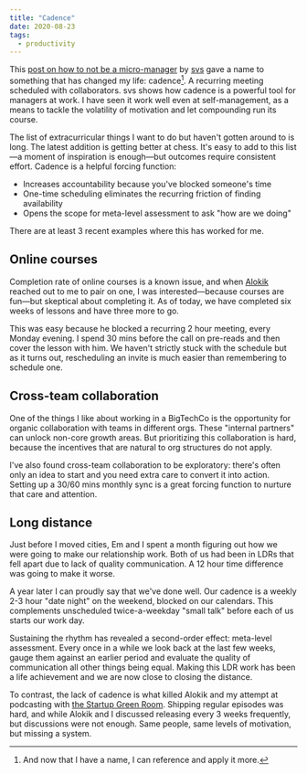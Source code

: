 ```yaml
---
title: "Cadence"
date: 2020-08-23
tags:
  - productivity
---
```


This [post on how to not be a micro-manager](https://engineeringorg.substack.com/p/how-to-not-be-a-micro-manager-part) by [svs](https://twitter.com/_svs_) gave a name to something that has changed my life: cadence[^1]. A recurring meeting scheduled with collaborators. svs shows how cadence is a powerful tool for managers at work. I have seen it work well even at self-management, as a means to tackle the volatility of motivation and let compounding run its course.

The list of extracurricular things I want to do but haven't gotten around to is long. The latest addition is getting better at chess. It's easy to add to this list—a moment of inspiration is enough—but outcomes require consistent effort. Cadence is a helpful forcing function:

* Increases accountability because you've blocked someone's time
* One-time scheduling eliminates the recurring friction of finding availability
* Opens the scope for meta-level assessment to ask "how are we doing"

There are at least 3 recent examples where this has worked for me.

## Online courses
Completion rate of online courses is a known issue, and when [Alokik](https://twitter.com/alokikbhasin) reached out to me to pair on one, I was interested—because courses are fun—but skeptical about completing it. As of today, we have completed six weeks of lessons and have three more to go.

This was easy because he blocked a recurring 2 hour meeting, every Monday evening. I spend 30 mins before the call on pre-reads and then cover the lesson with him. We haven't strictly stuck with the schedule but as it turns out, rescheduling an invite is much easier than remembering to schedule one.

## Cross-team collaboration
One of the things I like about working in a BigTechCo is the opportunity for organic collaboration with teams in different orgs. These "internal partners" can unlock non-core growth areas. But prioritizing this collaboration is hard, because the incentives that are natural to org structures do not apply.

I've also found cross-team collaboration to be exploratory: there's often only an idea to start and you need extra care to convert it into action. Setting up a 30/60 mins monthly sync is a great forcing function to nurture that care and attention.

## Long distance
Just before I moved cities, Em and I spent a month figuring out how we were going to make our relationship work. Both of us had been in LDRs that fell apart due to lack of quality communication. A 12 hour time difference was going to make it worse.

A year later I can proudly say that we've done well. Our cadence is a weekly 2-3 hour "date night" on the weekend, blocked on our calendars. This complements unscheduled twice-a-weekday "small talk" before each of us starts our work day.

Sustaining the rhythm has revealed a second-order effect: meta-level assessment. Every once in a while we look back at the last few weeks, gauge them against an earlier period and evaluate the quality of communication all other things being equal. Making this LDR work has been a life achievement and we are now close to closing the distance.

To contrast, the lack of cadence is what killed Alokik and my attempt at podcasting with [the Startup Green Room](https://startupgreenroom.com/). Shipping regular episodes was hard, and while Alokik and I discussed releasing every 3 weeks frequently, but discussions were not enough. Same people, same levels of motivation, but missing a system.

[^1]: And now that I have a name, I can reference and apply it more.